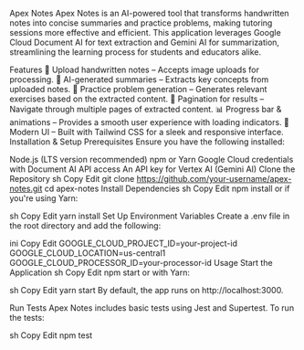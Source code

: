 Apex Notes
Apex Notes is an AI-powered tool that transforms handwritten notes into concise summaries and practice problems, making tutoring sessions more effective and efficient. This application leverages Google Cloud Document AI for text extraction and Gemini AI for summarization, streamlining the learning process for students and educators alike.

Features
📸 Upload handwritten notes – Accepts image uploads for processing.
📝 AI-generated summaries – Extracts key concepts from uploaded notes.
🎯 Practice problem generation – Generates relevant exercises based on the extracted content.
🔄 Pagination for results – Navigate through multiple pages of extracted content.
📊 Progress bar & animations – Provides a smooth user experience with loading indicators.
🎨 Modern UI – Built with Tailwind CSS for a sleek and responsive interface.
Installation & Setup
Prerequisites
Ensure you have the following installed:

Node.js (LTS version recommended)
npm or Yarn
Google Cloud credentials with Document AI API access
An API key for Vertex AI (Gemini AI)
Clone the Repository
sh
Copy
Edit
git clone https://github.com/your-username/apex-notes.git
cd apex-notes
Install Dependencies
sh
Copy
Edit
npm install
or if you're using Yarn:

sh
Copy
Edit
yarn install
Set Up Environment Variables
Create a .env file in the root directory and add the following:

ini
Copy
Edit
GOOGLE_CLOUD_PROJECT_ID=your-project-id
GOOGLE_CLOUD_LOCATION=us-central1
GOOGLE_CLOUD_PROCESSOR_ID=your-processor-id
Usage
Start the Application
sh
Copy
Edit
npm start
or with Yarn:

sh
Copy
Edit
yarn start
By default, the app runs on http://localhost:3000.

Run Tests
Apex Notes includes basic tests using Jest and Supertest. To run the tests:

sh
Copy
Edit
npm test
